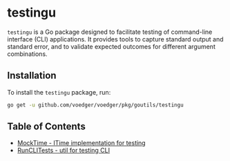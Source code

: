 # testingu
`testingu` is a Go package designed to facilitate testing of command-line interface (CLI) applications. It provides tools to capture standard output and standard error, and to validate expected outcomes for different argument combinations.

## Installation
To install the `testingu` package, run:

```sh
go get -u github.com/voedger/voedger/pkg/goutils/testingu
```

## Table of Contents

- [MockTime - ITime implementation for testing](mocktime.md)
- [RunCLITests - util for testing CLI](clitest.md)
